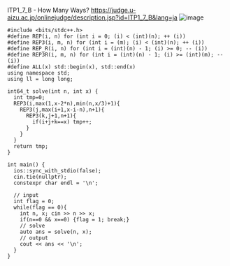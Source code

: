 ITP1_7_B - How Many Ways?
https://judge.u-aizu.ac.jp/onlinejudge/description.jsp?id=ITP1_7_B&lang=ja
![image](https://user-images.githubusercontent.com/46245101/110252448-d3e32e80-7fc8-11eb-9985-cff987901a58.png)

```
#include <bits/stdc++.h>
#define REP(i, n) for (int i = 0; (i) < (int)(n); ++ (i))
#define REP3(i, m, n) for (int i = (m); (i) < (int)(n); ++ (i))
#define REP_R(i, n) for (int i = (int)(n) - 1; (i) >= 0; -- (i))
#define REP3R(i, m, n) for (int i = (int)(n) - 1; (i) >= (int)(m); -- (i))
#define ALL(x) std::begin(x), std::end(x)
using namespace std;
using ll = long long;

int64_t solve(int n, int x) {
  int tmp=0;
  REP3(i,max(1,x-2*n),min(n,x/3)+1){
    REP3(j,max(i+1,x-i-n),n+1){
      REP3(k,j+1,n+1){
        if(i+j+k==x) tmp++;
      }
    }
  }
  return tmp;
}

int main() {
  ios::sync_with_stdio(false);
  cin.tie(nullptr);
  constexpr char endl = '\n';

  // input
  int flag = 0;
  while(flag == 0){
    int n, x; cin >> n >> x;
    if(n==0 && x==0) {flag = 1; break;}
    // solve
    auto ans = solve(n, x);
    // output
    cout << ans << '\n';
  }
}

```
